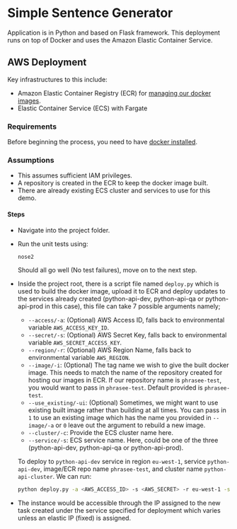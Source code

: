 # Simple Sentence Generator
Application is in Python and based on Flask framework. This deployment runs on top of Docker and uses 
the Amazon Elastic Container Service.


## AWS Deployment
Key infrastructures to this include:
- Amazon Elastic Container Registry (ECR) for [managing our docker images](https://docs.aws.amazon.com/cli/latest/reference/ecr/create-repository.html).
- Elastic Container Service (ECS) with Fargate


### Requirements

Before beginning the process, you need to have 
[docker installed](https://docs.docker.com/engine/installation/#installation).


### Assumptions

- This assumes sufficient IAM privileges.
- A repository is created in the ECR to keep the docker image built.
- There are already existing ECS cluster and services to use for this demo.


#### Steps 

- Navigate into the project folder.

- Run the unit tests using:
    ```bash
    nose2
    ```
  Should all go well (No test failures), move on to the next step.

- Inside the project root, there is a script file named `deploy.py` which is used to build the docker image, upload it to ECR and 
deploy updates to the services already created (python-api-dev, python-api-qa or python-api-prod in this case), this file can take 7 possible 
arguments namely;
    - `--access/-a`: (Optional) AWS Access ID, falls back to environmental variable `AWS_ACCESS_KEY_ID`.
    - `--secret/-s`: (Optional) AWS Secret Key, falls back to environmental variable `AWS_SECRET_ACCESS_KEY`.
    - `--region/-r`: (Optional) AWS Region Name, falls back to environmental variable `AWS_REGION`.
    - `--image/-i`: (Optional) The tag name we wish to give the built docker image. This needs to match the name of the 
    repository created for hosting our images in ECR. If our repository name is `phrasee-test`, you would want to pass in 
    `phrasee-test`. Default provided is `phrasee-test`.
    - `--use_existing/-ui`: (Optional) Sometimes, we might want to use existing built image rather than 
    building at all times. You can pass in `1` to use an existing image which has the name you provided in `--image/-a`  or 
    `0` leave out the argument to rebuild a new image.
    - `--cluster/-c`: Provide the ECS cluster name here.
    - `--service/-s`: ECS service name. Here, could be one of the three (python-api-dev, python-api-qa or python-api-prod).
    
    To deploy to `python-api-dev` service in region `eu-west-1`, service `python-api-dev`, image/ECR repo name `phrasee-test`, and 
    cluster name `python-api-cluster`. We can run:
    
    ```bash
    python deploy.py -a <AWS_ACCESS_ID> -s <AWS_SECRET> -r eu-west-1 -sv python-api-dev -i phrasee-test -c python-api-cluster 
    ```

- The instance would be accessible through the IP assigned to the new task created under the service specified for deployment 
which varies unless an elastic IP (fixed) is assigned.

